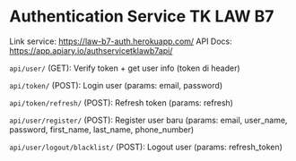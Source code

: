 # Authentication Service TK LAW B7

Link service: https://law-b7-auth.herokuapp.com/
API Docs: https://app.apiary.io/authservicetklawb7api/

```api/user/``` (GET): Verify token + get user info (token di header)

```api/token/``` (POST): Login user (params: email, password)

```api/token/refresh/``` (POST): Refresh token (params: refresh)

```api/user/register/``` (POST): Register user baru (params: email, user_name, password, first_name, last_name, phone_number)

```api/user/logout/blacklist/``` (POST): Logout user (params: refresh_token)
